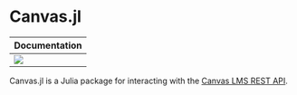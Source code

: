# Canvas.jl

| **Documentation**         |
|:------------------------- |
| [![][docs-img]][docs-url] |

Canvas.jl is a Julia package for interacting with the [Canvas LMS REST API][canvas-api].


[docs-img]: https://img.shields.io/badge/docs-latest%20release-blue.svg
[docs-url]: https://fredrikekre.github.io/Canvas.jl/
[canvas-api]: https://canvas.instructure.com/doc/api/
